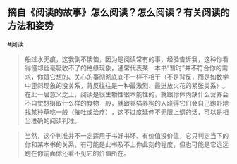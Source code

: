 ## 摘自《阅读的故事》怎么阅读？怎么阅读？有关阅读的方法和姿势
#阅读
> 船过水无痕，这我倒不懊恼，因为是阅读常有的事，经验告诉我，这种你看得懂却丝毫吸收不了的绝缘现象，通常代表某一本书“暂时”并不符合你的需求，你跟它想的、关心的事彻彻底底不一样不相干（不是背反，而是如数学中歪斜现象的没关系，背反往往是一种最激烈、最迸放火花的紧张关系）​。在此一层意义之上，阅读是很生物性很本能性的，就跟你体内缺什么营养会不自觉想摄取什么样的食物一般，就跟养猫养狗的人晓得它们会自己跑野地找某种草吃一般（催吐或治疗）​，这不过度延伸不无限上纲的话，可以是相当准确的阅读判准。

> 当然，这个判准并不一定适用于书好书坏、有价值没价值，它只判定当下的你和某本书的关系，有可能是此书及不上你此刻的程度，但也可能是它远远跑在你前面你还看不见它的价值所在。




